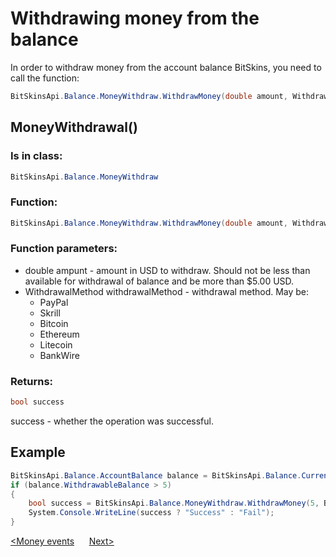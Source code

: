 ﻿# Withdrawing money from the balance

In order to withdraw money from the account balance BitSkins, you need to call the function:

```csharp
BitSkinsApi.Balance.MoneyWithdraw.WithdrawMoney(double amount, WithdrawalMethod withdrawalMethod);
```

## MoneyWithdrawal()

### Is in class:

```csharp
BitSkinsApi.Balance.MoneyWithdraw
```

### Function:

```csharp
BitSkinsApi.Balance.MoneyWithdraw.WithdrawMoney(double amount, WithdrawalMethod withdrawalMethod);
```

### Function parameters:

* double ampunt - amount in USD to withdraw. Should not be less than available for withdrawal of balance and be more than $5.00 USD.
* WithdrawalMethod withdrawalMethod - withdrawal method. May be:
  - PayPal
  - Skrill
  - Bitcoin
  - Ethereum
  - Litecoin
  - BankWire

### Returns:

```csharp
bool success
```

success - whether the operation was successful.

## Example

```csharp
BitSkinsApi.Balance.AccountBalance balance = BitSkinsApi.Balance.CurrentBalance.GetAccountBalance();
if (balance.WithdrawableBalance > 5)
{
    bool success = BitSkinsApi.Balance.MoneyWithdraw.WithdrawMoney(5, BitSkinsApi.Balance.MoneyWithdraw.WithdrawalMethod.PayPal);
    System.Console.WriteLine(success ? "Success" : "Fail");
}
```

[<Money events](https://github.com/Captious99/BitSkinsApi/blob/master/docs/eng/balance/money_events.md) &nbsp;&nbsp;&nbsp;&nbsp; [Next>]()